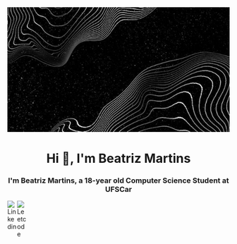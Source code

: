 <img src="Fundo de padrão de onda abstrato 3d _ Foto Grátis.jpg"/>
<h1 align="center">Hi 👋, I'm Beatriz Martins</h1>
<h3 align="center">I'm Beatriz Martins, a 18-year old Computer Science Student at UFSCar</h3></h3>

</a><a href="https://www.linkedin.com/in/beatriz-martins-1740b3277">
  <img align="left" alt="Linkedin" width="22px" src="https://cdn.jsdelivr.net/npm/simple-icons@v3/icons/linkedin.svg" />
</a>
<a href="https://leetcode.com//">
  <img align="left" alt="Leetcode" width="22px" src="https://cdn.jsdelivr.net/npm/simple-icons@v3/icons/leetcode.svg" />
</a>


<!--
**Beatriz2005/Beatriz2005** is a ✨ _special_ ✨ repository because its `README.md` (this file) appears on your GitHub profile.

Here are some ideas to get you started:

- 🔭 I’m currently working on ...
- 🌱 I’m currently learning ...
- 👯 I’m looking to collaborate on ...
- 🤔 I’m looking for help with ...
- 💬 Ask me about ...
- 📫 How to reach me: ...
- 😄 Pronouns: ...
- ⚡ Fun fact: ...
-->

